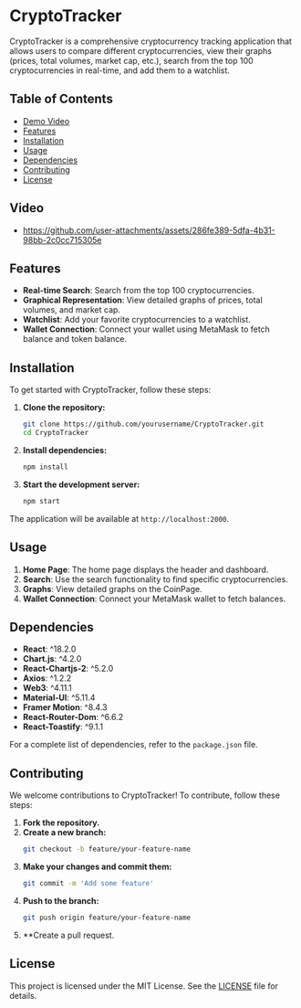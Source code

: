 # CryptoTracker

CryptoTracker is a comprehensive cryptocurrency tracking application that allows users to compare different cryptocurrencies, view their graphs (prices, total volumes, market cap, etc.), search from the top 100 cryptocurrencies in real-time, and add them to a watchlist.

## Table of Contents
- [Demo Video](#video)
- [Features](#features)
- [Installation](#installation)
- [Usage](#usage)
- [Dependencies](#dependencies)
- [Contributing](#contributing)
- [License](#license)

## Video
- https://github.com/user-attachments/assets/286fe389-5dfa-4b31-98bb-2c0cc715305e

## Features

- **Real-time Search**: Search from the top 100 cryptocurrencies.
- **Graphical Representation**: View detailed graphs of prices, total volumes, and market cap.
- **Watchlist**: Add your favorite cryptocurrencies to a watchlist.
- **Wallet Connection**: Connect your wallet using MetaMask to fetch balance and token balance.

## Installation

To get started with CryptoTracker, follow these steps:

1. **Clone the repository:**
    ```bash
    git clone https://github.com/yourusername/CryptoTracker.git
    cd CryptoTracker
    ```

2. **Install dependencies:**
    ```bash
    npm install
    ```

3. **Start the development server:**
    ```bash
    npm start
    ```

The application will be available at `http://localhost:2000`.

## Usage

1. **Home Page**: The home page displays the header and dashboard.
2. **Search**: Use the search functionality to find specific cryptocurrencies.
3. **Graphs**: View detailed graphs on the CoinPage.
4. **Wallet Connection**: Connect your MetaMask wallet to fetch balances.


## Dependencies

- **React**: ^18.2.0
- **Chart.js**: ^4.2.0
- **React-Chartjs-2**: ^5.2.0
- **Axios**: ^1.2.2
- **Web3**: ^4.11.1
- **Material-UI**: ^5.11.4
- **Framer Motion**: ^8.4.3
- **React-Router-Dom**: ^6.6.2
- **React-Toastify**: ^9.1.1

For a complete list of dependencies, refer to the `package.json` file.

## Contributing

We welcome contributions to CryptoTracker! To contribute, follow these steps:

1. **Fork the repository.**
2. **Create a new branch:**
    ```bash
    git checkout -b feature/your-feature-name
    ```
3. **Make your changes and commit them:**
    ```bash
    git commit -m 'Add some feature'
    ```
4. **Push to the branch:**
    ```bash
    git push origin feature/your-feature-name
    ```
5. **Create a pull request.

## License

This project is licensed under the MIT License. See the [LICENSE](LICENSE) file for details.




